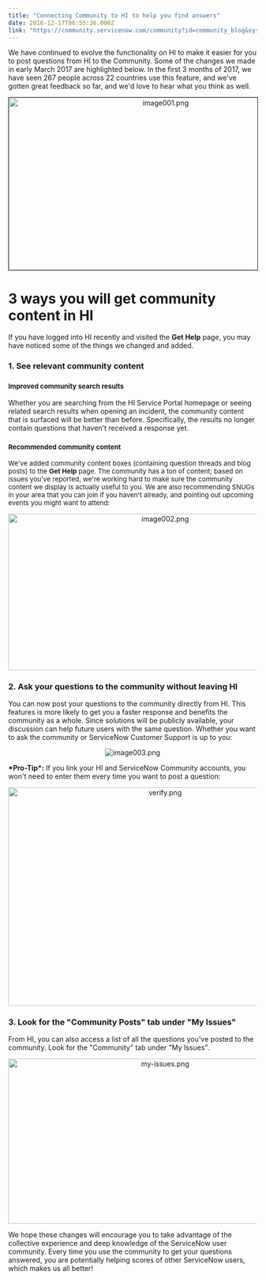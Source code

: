 ```yaml
---
title: "Connecting Community to HI to help you find answers"
date: 2016-12-17T06:55:36.000Z
link: "https://community.servicenow.com/community?id=community_blog&sys_id=c18c66e1dbd0dbc01dcaf3231f9619f0"
---
```

<p>We have continued to evolve the functionality on HI to make it easier for you to post questions from HI to the Community. Some of the changes we made in early March 2017 are highlighted below. In the first 3 months of 2017, we have seen 267 people across 22 countries use this feature, and we've gotten great feedback so far, and we'd love to hear what you think as well.</p><p></p><p style="text-align: center;"><img   alt="image001.png" border="1" class="image-5 jive-image" src="a5c7854adb541b04ed6af3231f9619d0.iix" style="width: 620px; height: 349px;"/></p><p></p><h1>3 ways you will get community content in HI</h1><p>If you have logged into HI recently and visited the <strong>Get Help</strong> page, you may have noticed some of the things we changed and added.</p><p></p><h3>1. See relevant community content</h3><h3></h3><h3><span style="font-size: 10pt;">Improved community search results</span></h3><p>Whether you are searching from the HI Service Portal homepage or seeing related search results when opening an incident, the community content that is surfaced will be better than before. Specifically, the results no longer contain questions that haven't received a response yet.<span style="color: #eb7a3d;"> </span></p><p></p><h3><span style="font-size: 10pt;">Recommended community content</span></h3><p><span style="font-size: 10pt;">We've added community content boxes (containing question threads and blog posts) to the <strong>Get Help</strong> page. The community has a ton of content; based on issues you've reported, we're working hard to make sure the community content we display is actually useful to you. We are also recommending SNUGs in your area that you can join if you haven't already, and pointing out upcoming events you might want to attend:</span></p><p></p><p style="text-align: center;"><img   alt="image002.png" class="image-8 jive-image" src="9effd806db9057041dcaf3231f96192c.iix" style="width: 620px; height: 317px;"/></p><p></p><h3>2. Ask your questions to the community without leaving HI</h3><p></p><p>You can now post your questions to the community directly from HI. This features is more likely to get you a faster response and benefits the community as a whole. Since solutions will be publicly available, your discussion can help future users with the same question. Whether you want to ask the community or ServiceNow Customer Support is up to you:</p><p></p><p style="text-align: center;"><img   alt="image003.png" class="image-9 jive-image" src="407f33b1db185fc03eb27a9e0f9619af.iix" style="height: auto;"/></p><p><strong>*Pro-Tip*:</strong> If you link your HI and ServiceNow Community accounts, you won't need to enter them every time you want to post a question:</p><p></p><p style="text-align: center;"><img   alt="verify.png" class="image-11 jive-image" src="e1018942dbd01b04ed6af3231f9619e8.iix" style="width: 620px; height: 442px;"/></p><p></p><h3>3. Look for the "Community Posts" tab under "My Issues"</h3><p></p><p>From HI, you can also access a list of all the questions you've posted to the community. Look for the "Community" tab under "My Issues".</p><p></p><p style="text-align: center;"><img   alt="my-issues.png" class="image-10 jive-image" src="c4e625c6db5cd304b322f4621f9619eb.iix" style="width: 620px; height: 334px;"/></p><p style="text-align: center;"></p><p>We hope these changes will encourage you to take advantage of the collective experience and deep knowledge of the ServiceNow user community. Every time you use the community to get your questions answered, you are potentially helping scores of other ServiceNow users, which makes us all better!</p>